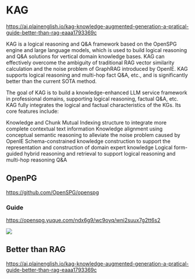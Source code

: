 # KAG



https://ai.plainenglish.io/kag-knowledge-augmented-generation-a-pratical-guide-better-than-rag-eaaa1793369c


KAG is a logical reasoning and Q&A framework based on the OpenSPG engine and large language models, which is used to build logical reasoning and Q&A solutions for vertical domain knowledge bases. KAG can effectively overcome the ambiguity of traditional RAG vector similarity calculation and the noise problem of GraphRAG introduced by OpenIE. KAG supports logical reasoning and multi-hop fact Q&A, etc., and is significantly better than the current SOTA method.

The goal of KAG is to build a knowledge-enhanced LLM service framework in professional domains, supporting logical reasoning, factual Q&A, etc. KAG fully integrates the logical and factual characteristics of the KGs. Its core features include:

Knowledge and Chunk Mutual Indexing structure to integrate more complete contextual text information
Knowledge alignment using conceptual semantic reasoning to alleviate the noise problem caused by OpenIE
Schema-constrained knowledge construction to support the representation and construction of domain expert knowledge
Logical form-guided hybrid reasoning and retrieval to support logical reasoning and multi-hop reasoning Q&A



## OpenPG

https://github.com/OpenSPG/openspg


### Guide

https://openspg.yuque.com/ndx6g9/wc9oyq/wni2suux7g2tt6s2


![](https://mdn.alipayobjects.com/huamei_xgb3qj/afts/img/A*X2TES7hf9ycAAAAAAAAAAAAADtmcAQ/original)




## Better than RAG


https://ai.plainenglish.io/kag-knowledge-augmented-generation-a-pratical-guide-better-than-rag-eaaa1793369c




